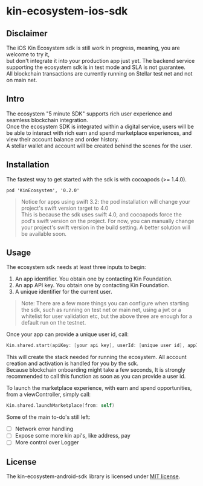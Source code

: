# kin-ecosystem-ios-sdk

## Disclaimer
The iOS Kin Ecosystem sdk is still work in progress, meaning, you are welcome to try it,<br/>
but don't integrate it into your production app just yet.
The backend service supporting the ecosystem sdk is in test mode and SLA is not guarantee.<br/>
All blockchain transactions are currently running on Stellar test net and not on main net.<br/>


## Intro
The ecosystem "5 minute SDK" supports rich user experience and seamless blockchain integration. <br/>
Once the ecosystem SDK is integrated within a digital service, users will be be able to interact with rich earn and spend marketplace experiences, and view their account balance and order history.<br/>
A stellar wallet and account will be created behind the scenes for the user. <br/>

## Installation
The fastest way to get started with the sdk is with cocoapods (>= 1.4.0).
```
pod 'KinEcosystem', '0.2.0'
```
> Notice for apps using swift 3.2: the pod installation will change your project's swift version target to 4.0</br>
> This is because the sdk uses swift 4.0, and cocoapods force the pod's swift version on the project. For now, you can manually change your project's swift version in the build setting. A better solution will be available soon.

## Usage

The ecosystem sdk needs at least three inputs to begin:
1. An app identifier. You obtain one by contacting Kin Foundation.
2. An app API key. You obtain one by contacting Kin Foundation.
3. A unique identifier for the current user.

> Note: There are a few more things you can configure when starting the sdk, such as running on test net or main net, using a jwt or a whitelist for user validation etc, but the above three are enough for a default run on the testnet.

Once your app can provide a unique user id, call:

```swift
Kin.shared.start(apiKey: [your api key], userId: [unique user id], appId: [app identifier])
```
This will create the stack needed for running the ecosystem. All account creation and activation is handled for you by the sdk.</br>
Because blockchain onboarding might take a few seconds, It is strongly recommended to call this function as soon as you can provide a user id.

To launch the marketplace experience, with earn and spend opportunities, from a viewController, simply call:

```swift
Kin.shared.launchMarketplace(from: self)
```

Some of the main to-do's still left:
- [ ] Network error handling
- [ ] Expose some more kin api's, like address, pay
- [ ] More control over Logger

## License
The kin-ecosystem-android-sdk library is licensed under [MIT license](LICENSE.md).

